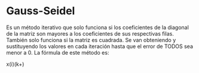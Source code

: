 

# Gauss-Seidel
 
Es un método iterativo que solo funciona si los coeficientes de la diagonal de la matriz son mayores a los coeficientes de sus respectivas filas. También solo funciona si la matriz es cuadrada. Se van obteniendo y sustituyendo los valores en cada iteración hasta que el error de TODOS sea menor a 0. La fórmula de este método es:


x(i)(k+)

<!--stackedit_data:
eyJoaXN0b3J5IjpbLTExMjE2NDAwOTNdfQ==
-->